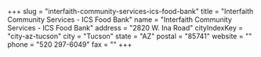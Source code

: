 +++
slug = "interfaith-community-services-ics-food-bank"
title = "Interfaith Community Services - ICS Food Bank"
name = "Interfaith Community Services - ICS Food Bank"
address = "2820 W. Ina Road"
cityIndexKey = "city-az-tucson"
city = "Tucson"
state = "AZ"
postal = "85741"
website = ""
phone = "520 297-6049"
fax = ""
+++

